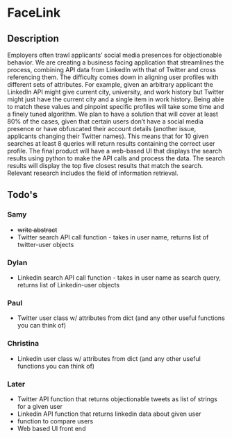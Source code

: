 # FaceLink

## Description
Employers often trawl applicants’ social media presences for objectionable behavior. We are creating a business facing application that streamlines the process, combining API data from LinkedIn with that of Twitter and cross referencing them. The difficulty comes down in aligning user profiles with different sets of attributes. For example, given an arbitrary applicant the LinkedIn API might give current city, university, and work history but Twitter might just have the current city and a single item in work history. Being able to match these values and pinpoint specific profiles will take some time and a finely tuned algorithm. We plan to have a solution that will cover at least 80% of the cases, given that certain users don’t have a social media presence or have obfuscated their account details (another issue, applicants changing their Twitter names). This means that for 10 given searches at least 8 queries will return results containing the correct user profile. The final product will have a web-based UI that displays the search results using python to make the API calls and process the data. The search results will display the top five closest results that match the search. Relevant research includes the field of information retrieval.

## Todo's

### Samy
* ~~write abstract~~
* Twitter search API call function - takes in user name, returns list of twitter-user objects

### Dylan
* Linkedin search API call function - takes in user name as search query, returns list of Linkedin-user objects

### Paul
* Twitter user class w/ attributes from dict (and any other useful functions you can think of)

### Christina
* Linkedin user class w/ attributes from dict (and any other useful functions you can think of)

### Later
* Twitter API function that returns objectionable tweets as list of strings for a given user
* Linkedin API function that returns linkedin data about given user
* function to compare users
* Web based UI front end
